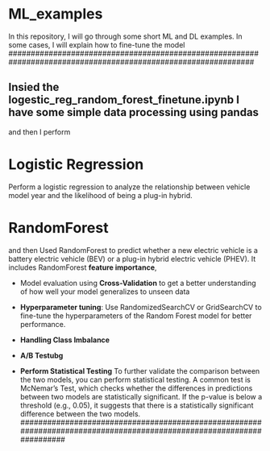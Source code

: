 # ML_examples
In this repository, I will go through some short ML and DL examples. In some cases, I will explain how to fine-tune the model
###############################################################################################################
## Insied the logestic_reg_random_forest_finetune.ipynb I have some simple data processing using pandas
and then I perform
# Logistic Regression 
  Perform a logistic regression to analyze the relationship between vehicle model year and the likelihood of being a plug-in hybrid.
# RandomForest
and then Used RandomForest to predict whether a new electric vehicle is a battery electric vehicle (BEV) or a plug-in hybrid electric vehicle (PHEV). 
It includes RandomForest **feature importance**, 
 * Model evaluation using **Cross-Validation** to get a better understanding of how well your model generalizes to unseen data
  * **Hyperparameter tuning**: Use RandomizedSearchCV or GridSearchCV to fine-tune the hyperparameters of the Random Forest model for better performance.

 *  **Handling Class Imbalance**
 *  **A/B Testubg**
 *   **Perform Statistical Testing** 
To further validate the comparison between the two models, you can perform statistical testing. A common test is McNemar’s Test, which checks whether the differences in predictions between two models are statistically significant.
If the p-value is below a threshold (e.g., 0.05), it suggests that there is a statistically significant difference between the two models.
######################################################################################################################
